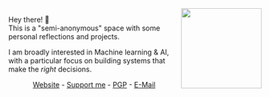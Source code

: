 <img align="right" height="160px" src="https://github-readme-stats.vercel.app/api?username=DrWhiteNoise&hide_rank=true&include_all_commits=true&count_private=true&show_icons=true&custom_title=GitHub%20Stats&theme=dark&line_height =50&title_color=58a6ff&icon_color=58a6ff&text_color=58a6ff&bg_color=0D1117&hide_border=true"/>

Hey there! 👋  
This is a "semi-anonymous" space with some personal reflections and projects.  

I am broadly interested in Machine learning & AI, with a particular focus on building systems that make the *right* decisions. 

<p align=center><a href="https://whitenoise.dev">Website</a> - <a href="https://whitenoise.dev/support">Support me</a> - <a href="https://gist.github.com/phibr0/aaeba5aaf86b67be31e8ca81f563362e">PGP</a> - <a href="mailto:contact0@wnd.anonaddy.com">E-Mail</a></p>
